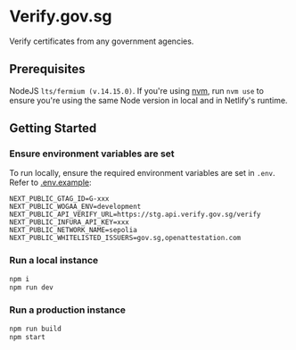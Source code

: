 # Verify.gov.sg

Verify certificates from any government agencies.

## Prerequisites

NodeJS `lts/fermium (v.14.15.0)`. If you're using [nvm](https://github.com/nvm-sh/nvm), run `nvm use` to ensure you're using the same Node version in local and in Netlify's runtime.

## Getting Started

### Ensure environment variables are set

To run locally, ensure the required environment variables are set in `.env`. Refer to [.env.example](.env.example):

```text
NEXT_PUBLIC_GTAG_ID=G-xxx
NEXT_PUBLIC_WOGAA_ENV=development
NEXT_PUBLIC_API_VERIFY_URL=https://stg.api.verify.gov.sg/verify
NEXT_PUBLIC_INFURA_API_KEY=xxx
NEXT_PUBLIC_NETWORK_NAME=sepolia
NEXT_PUBLIC_WHITELISTED_ISSUERS=gov.sg,openattestation.com
```

### Run a local instance

```bash
npm i
npm run dev
```

### Run a production instance

```bash
npm run build
npm start
```
